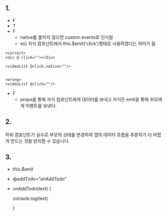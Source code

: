 ## 1.

- F
- T
- F
  - native를 붙이지 않으면 custom events로 인식됨
  - ex) 자식 컴포넌트에서 this.$emit('click')형태로 사용하겠다는 의미가 됨

```vue
<correct>
<div @ click=""></div>

<videoList @click.native=""/>
    
    
<wrong>
<videoList @click=""/>
```



- F
  - props를 통해 자식 컴포넌트에게 데이터를 보내고 자식은 emit을 통해 부모에게 이벤트를 보낸다.



## 2.

하위 컴포넌트가 실수로 부모의 상태를 변경하여 앱의 데이터 흐름을 추론하기 더 어렵게 만드는 것을 방지할 수 있습니다.



## 3.

- this.$emit

- @addTodo="onAddTodo"

- onAddTodo(text) {

  console.log(text)

  }



